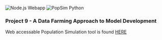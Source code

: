 ![Node.js Webapp](https://github.com/NesaraND/g9-serp2020/workflows/Node.js%20Webapp/badge.svg) ![PopSim Python](https://github.com/NesaraND/g9-serp2020/workflows/PopSim%20Python/badge.svg)
### Project 9 - A Data Farming Approach to Model Development

Web accessable Population Simulation tool is found [HERE](https://remote.joshuawright.tech:3000/popsim)
